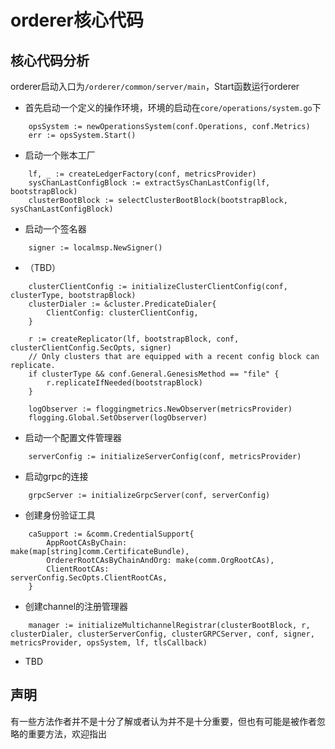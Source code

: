 # orderer核心代码

## 核心代码分析
orderer启动入口为`/orderer/common/server/main`，Start函数运行orderer
- 首先启动一个定义的操作环境，环境的启动在`core/operations/system.go`下
```golang
    opsSystem := newOperationsSystem(conf.Operations, conf.Metrics)
    err := opsSystem.Start()
```
- 启动一个账本工厂
```golang
    lf, _ := createLedgerFactory(conf, metricsProvider)
	sysChanLastConfigBlock := extractSysChanLastConfig(lf, bootstrapBlock)
    clusterBootBlock := selectClusterBootBlock(bootstrapBlock, sysChanLastConfigBlock)
```
- 启动一个签名器
```golang
    signer := localmsp.NewSigner()
```
- （TBD）
```golang
    clusterClientConfig := initializeClusterClientConfig(conf, clusterType, bootstrapBlock)
	clusterDialer := &cluster.PredicateDialer{
		ClientConfig: clusterClientConfig,
	}

	r := createReplicator(lf, bootstrapBlock, conf, clusterClientConfig.SecOpts, signer)
	// Only clusters that are equipped with a recent config block can replicate.
	if clusterType && conf.General.GenesisMethod == "file" {
		r.replicateIfNeeded(bootstrapBlock)
	}

	logObserver := floggingmetrics.NewObserver(metricsProvider)
    flogging.Global.SetObserver(logObserver)
```
- 启动一个配置文件管理器
```golang
    serverConfig := initializeServerConfig(conf, metricsProvider)
```
- 启动grpc的连接
```golang
    grpcServer := initializeGrpcServer(conf, serverConfig)
```
- 创建身份验证工具
```golang
    caSupport := &comm.CredentialSupport{
		AppRootCAsByChain:           make(map[string]comm.CertificateBundle),
		OrdererRootCAsByChainAndOrg: make(comm.OrgRootCAs),
		ClientRootCAs:               serverConfig.SecOpts.ClientRootCAs,
    }
```
- 创建channel的注册管理器
```golang
    manager := initializeMultichannelRegistrar(clusterBootBlock, r, clusterDialer, clusterServerConfig, clusterGRPCServer, conf, signer, metricsProvider, opsSystem, lf, tlsCallback)
```
- TBD

## 声明
有一些方法作者并不是十分了解或者认为并不是十分重要，但也有可能是被作者忽略的重要方法，欢迎指出